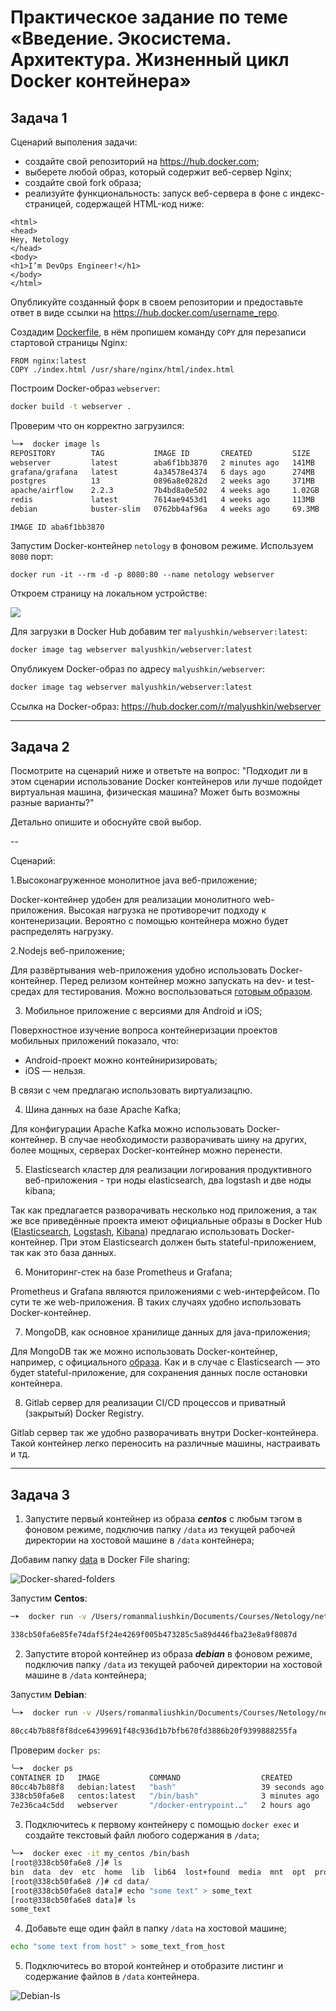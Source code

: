 # Практическое задание по теме «Введение. Экосистема. Архитектура. Жизненный цикл Docker контейнера»

## Задача 1

Сценарий выполения задачи:

- создайте свой репозиторий на https://hub.docker.com;
- выберете любой образ, который содержит веб-сервер Nginx;
- создайте свой fork образа;
- реализуйте функциональность:
запуск веб-сервера в фоне с индекс-страницей, содержащей HTML-код ниже:
```
<html>
<head>
Hey, Netology
</head>
<body>
<h1>I’m DevOps Engineer!</h1>
</body>
</html>
```
Опубликуйте созданный форк в своем репозитории и предоставьте ответ в виде ссылки на https://hub.docker.com/username_repo.

Создадим [Dockerfile](app/Dockerfile), в нём пропишем команду `COPY` для перезаписи стартовой страницы Nginx:

```docker
FROM nginx:latest
COPY ./index.html /usr/share/nginx/html/index.html
```

Построим Docker-образ `webserver`:

```bash
docker build -t webserver .
```

Проверим что он корректно загрузился:

```bash
╰─➤  docker image ls
REPOSITORY        TAG           IMAGE ID       CREATED         SIZE
webserver         latest        aba6f1bb3870   2 minutes ago   141MB
grafana/grafana   latest        4a34578e4374   6 days ago      274MB
postgres          13            0896a8e0282d   2 weeks ago     371MB
apache/airflow    2.2.3         7b4bd8a0e502   4 weeks ago     1.02GB
redis             latest        7614ae9453d1   4 weeks ago     113MB
debian            buster-slim   0762bb4af96a   4 weeks ago     69.3MB
```

`IMAGE ID aba6f1bb3870`

Запустим Docker-контейнер `netology` в фоновом режиме. Используем `8080` порт:

```docker
docker run -it --rm -d -p 8080:80 --name netology webserver
```

Откроем страницу на локальном устройстве:

![](img/nginx-index.png)

Для загрузки в Docker Hub добавим тег `malyushkin/webserver:latest`:

```bash
docker image tag webserver malyushkin/webserver:latest
```

Опубликуем Docker-образ по адресу `malyushkin/webserver`:

```bash
docker image tag webserver malyushkin/webserver:latest
```

Ссылка на Docker-образ: https://hub.docker.com/r/malyushkin/webserver

---

## Задача 2

Посмотрите на сценарий ниже и ответьте на вопрос:
"Подходит ли в этом сценарии использование Docker контейнеров или лучше подойдет виртуальная машина, физическая машина? Может быть возможны разные варианты?"

Детально опишите и обоснуйте свой выбор.

--

Сценарий:

1.Высоконагруженное монолитное java веб-приложение;

Docker-контейнер удобен для реализации монолитного web-приложения. Высокая нагрузка не противоречит подходу к контенеризации. Вероятно с помощью контейнера можно будет распределять нагрузку.

2.Nodejs веб-приложение;

Для развёртывания web-приложения удобно использовать Docker-контейнер. Перед релизом контейнер можно запускать на dev- и test- средах для тестирования. Можно воспользоваться [готовым образом](https://hub.docker.com/_/node).

3. Мобильное приложение c версиями для Android и iOS;

Поверхностное изучение вопроса контейнеризации проектов мобильных приложений показало, что: 

* Android-проект можно контейниризировать; 
* iOS — нельзя. 

В связи с чем предлагаю использовать виртуализацпю.

4. Шина данных на базе Apache Kafka; 

Для конфигурации Apache Kafka можно использовать Docker-контейнер. В случае необходимости разворачивать шину на других, более мощных, серверах Docker-контейнер можно перенести.

5. Elasticsearch кластер для реализации логирования продуктивного веб-приложения - три ноды elasticsearch, два logstash и две ноды kibana; 

Так как предлагается разворачивать несколько нод приложения, а так же все приведённые проекта имеют официальные образы в Docker Hub ([Elasticsearch](https://hub.docker.com/_/elasticsearch), [Logstash](https://hub.docker.com/_/logstash), [Kibana](https://hub.docker.com/_/kibana)) предлагаю использовать Docker-контейнер. При этом Elasticsearch должен быть stateful-приложением, так как это база данных.

6. Мониторинг-стек на базе Prometheus и Grafana; 

Prometheus и Grafana являются приложениями с web-интерфейсом. По сути те же web-приложения. В таких случаях удобно использовать Docker-контейнер.

7. MongoDB, как основное хранилище данных для java-приложения; 

Для MongoDB так же можно использовать Docker-контейнер, например, с официального [образа](https://hub.docker.com/_/mongo). Как и в случае с Elasticsearch — это будет stateful-приложение, для сохранения данных после остановки контейнера. 

8. Gitlab сервер для реализации CI/CD процессов и приватный (закрытый) Docker Registry.

Gitlab сервер так же удобно разворачивать внутри Docker-контейнера. Такой контейнер легко переносить на различные машины, настраивать и тд.

---

## Задача 3

1. Запустите первый контейнер из образа ***centos*** c любым тэгом в фоновом режиме, подключив папку ```/data``` из текущей рабочей директории на хостовой машине в ```/data``` контейнера;

Добавим папку [data](data) в Docker File sharing:

![Docker-shared-folders](img/docker-shared-folders.png)

Запустим **Centos**:

```bash
─➤  docker run -v /Users/romanmaliushkin/Documents/Courses/Netology/netology-dvpspdc-2/05-virt-03-docker/data:/data -t -d --name my_centos centos:latest

338cb50fa6e85fe74daf5f24e4269f005b473285c5a89d446fba23e8a9f8087d
```

2. Запустите второй контейнер из образа ***debian*** в фоновом режиме, подключив папку ```/data``` из текущей рабочей директории на хостовой машине в ```/data``` контейнера; 

Запустим **Debian**:

```bash
╰─➤  docker run -v /Users/romanmaliushkin/Documents/Courses/Netology/netology-dvpspdc-2/05-virt-03-docker/data:/data -t -d --name my_debian debian:latest                   127 ↵

80cc4b7b88f8f8dce64399691f48c936d1b7bfb670fd3886b20f9399888255fa
```

Проверим `docker ps`:

```bash
╰─➤  docker ps
CONTAINER ID   IMAGE           COMMAND                  CREATED          STATUS          PORTS                  NAMES
80cc4b7b88f8   debian:latest   "bash"                   39 seconds ago   Up 37 seconds                          my_debian
338cb50fa6e8   centos:latest   "/bin/bash"              3 minutes ago    Up 3 minutes                           my_centos
7e236ca4c5dd   webserver       "/docker-entrypoint.…"   2 hours ago      Up 2 hours      0.0.0.0:8080->80/tcp   web
```

3. Подключитесь к первому контейнеру с помощью ```docker exec``` и создайте текстовый файл любого содержания в ```/data```; 

```bash
╰─➤  docker exec -it my_centos /bin/bash
[root@338cb50fa6e8 /]# ls
bin  data  dev	etc  home  lib	lib64  lost+found  media  mnt  opt  proc  root	run  sbin  srv	sys  tmp  usr  var
[root@338cb50fa6e8 /]# cd data/
[root@338cb50fa6e8 data]# echo "some text" > some_text
[root@338cb50fa6e8 data]# ls
some_text
```

4. Добавьте еще один файл в папку ```/data``` на хостовой машине; 

```bash
echo "some text from host" > some_text_from_host
```

5. Подключитесь во второй контейнер и отобразите листинг и содержание файлов в ```/data``` контейнера.

![Debian-ls](img/debian-ls.png)